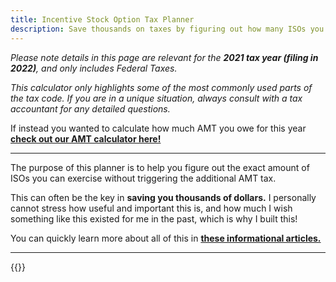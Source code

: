 ```yaml
---
title: Incentive Stock Option Tax Planner
description: Save thousands on taxes by figuring out how many ISOs you can exercise safely
---
```

_Please note details in this page are relevant for the **2021 tax year (filing in 2022)**, and only includes Federal Taxes._

_This calculator only highlights some of the most commonly used parts of the tax code. If you are in a unique situation, always consult with a tax accountant for any detailed questions._

If instead you wanted to calculate how much AMT you owe for this year **[check out our AMT calculator here!](/iso-exercise-planner)**

------------------

The purpose of this planner is to help you figure out the exact amount of ISOs you can exercise without triggering the additional AMT tax. 

This can often be the key in **saving you thousands of dollars.** I personally cannot stress how useful and important this is, and how much I wish something like this existed for me in the past, which is why I built this!

You can quickly learn more about all of this in **[these informational articles.](/posts/amt-introduction/)**

------------------

{{<iso-exercise-planner >}}